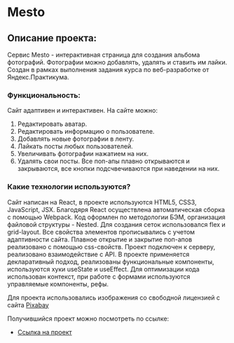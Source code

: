 # Mesto

## Описание проекта:
Cервис Mesto - интерактивная страница для создания альбома фотографий. Фотографии можно добавлять, удалять и ставить им лайки. Создан в рамках выполнения задания курса по веб-разработке от Яндекс.Практикума.

### Функциональность:
Сайт адаптивен и интерактивен. На сайте можно:
1) Редактировать аватар.
2) Редактировать информацию о пользователе.
3) Добавлять новые фотографии в ленту.
3) Лайкать посты любых пользователей.
4) Увеличивать фотографии нажатием на них.
5) Удалять свои посты.
Все поп-апы плавно открываются и закрываются, все кнопки подсчвечиваются при наведении на них.

### Какие технологии используются?
Сайт написан на React, в проекте используются HTML5, CSS3, JavaScript, JSX.
Благодяря React осуществлена автоматическая сборка с помощью Webpack.
Код оформлен по методологии БЭМ, организация файловой структуры - Nested. Для создания сеток использовался flex и grid-layout. 
Все свойства элементов прописывались с учетом адаптивности сайта.
Плавное открытие и закрытие поп-апов реализовано с помощью css-свойств.
Проект подключен к серверу, реализовано взаимодействие с API.
В проекте применяется декларативный подход, реализованы функциональные компоненты, используются хуки useState и useEffect.
Для оптимизации кода использован контекст, при работе с формами используются управляемые компоненты, рефы.


Для проекта использовались изображения со свободной лицензией с сайта [Pixabay](https://pixabay.com/)

Получившийся проект можно посмотреть по ссылке:

* [Ссылка на проект](https://polinaponomar.github.io/mesto-react/)
